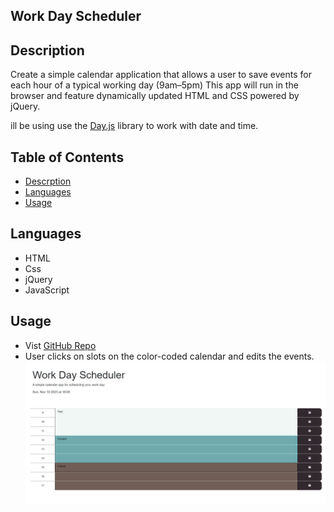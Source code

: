 ## Work Day Scheduler

## Description 

Create a simple calendar application that allows a user to save events for each hour of a typical working day (9am&ndash;5pm) This app will run in the browser and feature dynamically updated HTML and CSS powered by jQuery.

ill be using use the [Day.js](https://day.js.org/en/) library to work with date and time. 

## Table of Contents 

- [Descrption](#description)
- [Languages](#languages)
- [Usage](#usage)


## Languages

- HTML
- Css
- jQuery
- JavaScript

## Usage
-  Vist [GitHub Repo](https://jif945.github.io/Workday-Schedule/)
- User clicks on slots on the color-coded calendar and edits the events.
![Scheduler](./Assets/screenshot.png)
